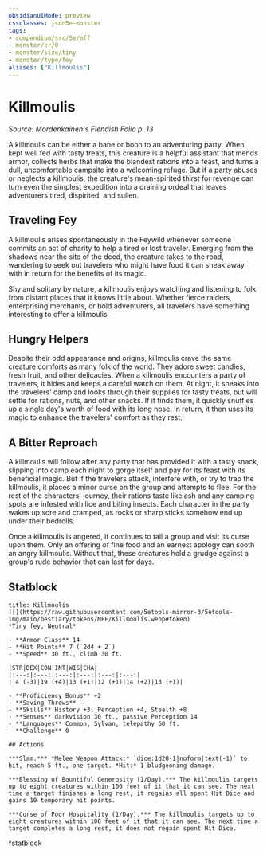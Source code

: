 ```yaml
---
obsidianUIMode: preview
cssclasses: json5e-monster
tags:
- compendium/src/5e/mff
- monster/cr/0
- monster/size/tiny
- monster/type/fey
aliases: ["Killmoulis"]
---
```

# Killmoulis
*Source: Mordenkainen's Fiendish Folio p. 13*  

A killmoulis can be either a bane or boon to an adventuring party. When kept well fed with tasty treats, this creature is a helpful assistant that mends armor, collects herbs that make the blandest rations into a feast, and turns a dull, uncomfortable campsite into a welcoming refuge. But if a party abuses or neglects a killmoulis, the creature's mean-spirited thirst for revenge can turn even the simplest expedition into a draining ordeal that leaves adventurers tired, dispirited, and sullen.

## Traveling Fey

A killmoulis arises spontaneously in the Feywild whenever someone commits an act of charity to help a tired or lost traveler. Emerging from the shadows near the site of the deed, the creature takes to the road, wandering to seek out travelers who might have food it can sneak away with in return for the benefits of its magic.

Shy and solitary by nature, a killmoulis enjoys watching and listening to folk from distant places that it knows little about. Whether fierce raiders, enterprising merchants, or bold adventurers, all travelers have something interesting to offer a killmoulis.

## Hungry Helpers

Despite their odd appearance and origins, killmoulis crave the same creature comforts as many folk of the world. They adore sweet candies, fresh fruit, and other delicacies. When a killmoulis encounters a party of travelers, it hides and keeps a careful watch on them. At night, it sneaks into the travelers' camp and looks through their supplies for tasty treats, but will settle for rations, nuts, and other snacks. If it finds them, it quickly snuffles up a single day's worth of food with its long nose. In return, it then uses its magic to enhance the travelers' comfort as they rest.

## A Bitter Reproach

A killmoulis will follow after any party that has provided it with a tasty snack, slipping into camp each night to gorge itself and pay for its feast with its beneficial magic. But if the travelers attack, interfere with, or try to trap the killmoulis, it places a minor curse on the group and attempts to flee. For the rest of the characters' journey, their rations taste like ash and any camping spots are infested with lice and biting insects. Each character in the party wakes up sore and cramped, as rocks or sharp sticks somehow end up under their bedrolls.

Once a killmoulis is angered, it continues to tail a group and visit its curse upon them. Only an offering of fine food and an earnest apology can sooth an angry killmoulis. Without that, these creatures hold a grudge against a group's rude behavior that can last for days.

## Statblock

```ad-statblock
title: Killmoulis
![](https://raw.githubusercontent.com/5etools-mirror-3/5etools-img/main/bestiary/tokens/MFF/Killmoulis.webp#token)
*Tiny fey, Neutral*

- **Armor Class** 14
- **Hit Points** 7 (`2d4 + 2`)
- **Speed** 30 ft., climb 30 ft.

|STR|DEX|CON|INT|WIS|CHA|
|:---:|:---:|:---:|:---:|:---:|:---:|
| 4 (-3)|19 (+4)|13 (+1)|12 (+1)|14 (+2)|13 (+1)|

- **Proficiency Bonus** +2
- **Saving Throws** ⏤
- **Skills** History +3, Perception +4, Stealth +8
- **Senses** darkvision 30 ft., passive Perception 14
- **Languages** Common, Sylvan, telepathy 60 ft.
- **Challenge** 0

## Actions

***Slam.*** *Melee Weapon Attack:* `dice:1d20-1|noform|text(-1)` to hit, reach 5 ft., one target. *Hit:* 1 bludgeoning damage.

***Blessing of Bountiful Generosity (1/Day).*** The killmoulis targets up to eight creatures within 100 feet of it that it can see. The next time a target finishes a long rest, it regains all spent Hit Dice and gains 10 temporary hit points.

***Curse of Poor Hospitality (1/Day).*** The killmoulis targets up to eight creatures within 100 feet of it that it can see. The next time a target completes a long rest, it does not regain spent Hit Dice.
```
^statblock